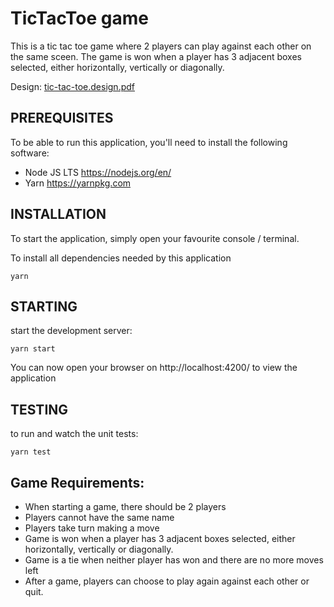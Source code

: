 # TicTacToe game

This is a tic tac toe game where 2 players can play against each other on the same sceen. The game is won when a player has 3 adjacent boxes selected, either horizontally, vertically or diagonally.

Design: [tic-tac-toe.design.pdf](tic-tac-toe.design.pdf)

## PREREQUISITES
To be able to run this application, you'll need to install the following software:
 * Node JS LTS https://nodejs.org/en/
 * Yarn https://yarnpkg.com

## INSTALLATION 
To start the application, simply open your favourite console / terminal.

To install all dependencies needed by this application
```
yarn
```

## STARTING
start the development server:
```
yarn start
```
You can now open your browser on http://localhost:4200/ to view the application

## TESTING
to run and watch the unit tests:
```
yarn test
```

##  Game Requirements:

 * When starting a game, there should be 2 players
 * Players cannot have the same name
 * Players take turn making a move
 * Game is won when a player has 3 adjacent boxes selected, either horizontally, vertically or diagonally.
 * Game is a tie when neither player has won and there are no more moves left
 * After a game, players can choose to play again against each other or quit.
